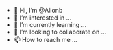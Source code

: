 - 👋 Hi, I’m @Alionb
- 👀 I’m interested in ...
- 🌱 I’m currently learning ...
- 💞️ I’m looking to collaborate on ...
- 📫 How to reach me ...

<!---
Alionb/Alionb is a ✨ special ✨ repository because its `README.md` (this file) appears on your GitHub profile.
You can click the Preview link to take a look at your changes.
--->

